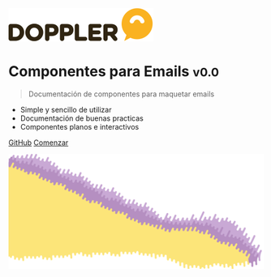 <!-- _coverpage.md -->

![logo](_media/doppler-logo.svg)

# Componentes para Emails <small>v0.0</small>

> Documentación de componentes para maquetar emails

- Simple y sencillo de utilizar
- Documentación de buenas practicas
- Componentes planos e interactivos

[GitHub](https://github.com/componentesparaemails/)
[Comenzar](/_foundation/_grid-system.md)


<!-- background image -->

![](_media/background-pattern-d.svg)
